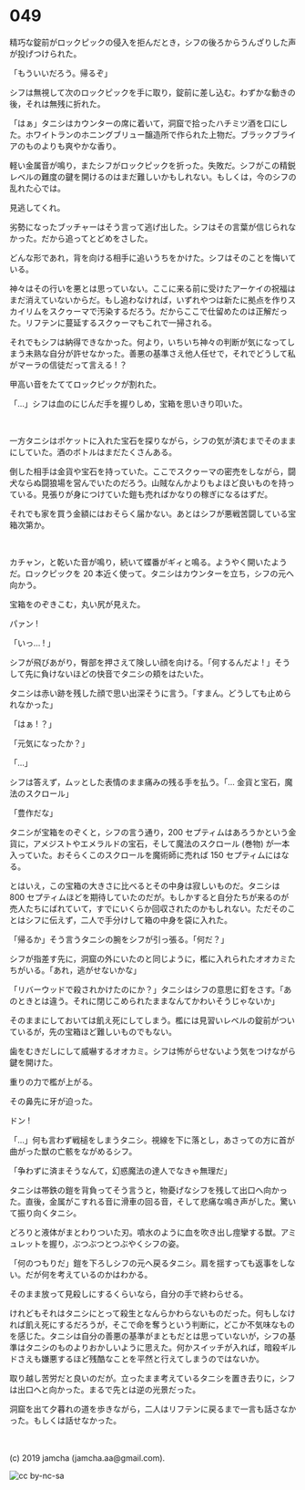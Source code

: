 

# 049

精巧な錠前がロックピックの侵入を拒んだとき，シフの後ろからうんざりした声が投げつけられた。

「もういいだろう。帰るぞ」

シフは無視して次のロックピックを手に取り，錠前に差し込む。わずかな動きの後，それは無残に折れた。

「はぁ」タニシはカウンターの席に着いて，洞窟で拾ったハチミツ酒を口にした。ホワイトランのホニングブリュー醸造所で作られた上物だ。ブラックブライアのものよりも爽やかな香り。

軽い金属音が鳴り，またシフがロックピックを折った。失敗だ。シフがこの精鋭レベルの難度の鍵を開けるのはまだ難しいかもしれない。もしくは，今のシフの乱れた心では。

見逃してくれ。

劣勢になったブッチャーはそう言って逃げ出した。シフはその言葉が信じられなかった。だから追ってとどめをさした。

どんな形であれ，背を向ける相手に追いうちをかけた。シフはそのことを悔いている。

神々はその行いを悪とは思っていない。ここに来る前に受けたアーケイの祝福はまだ消えていないからだ。もし追わなければ，いずれやつは新たに拠点を作りスカイリムをスクゥーマで汚染するだろう。だからここで仕留めたのは正解だった。リフテンに蔓延するスクゥーマもこれで一掃される。

それでもシフは納得できなかった。何より，いちいち神々の判断が気になってしまう未熟な自分が許せなかった。善悪の基準さえ他人任せで，それでどうして私がマーラの信徒だって言える ! ？

甲高い音をたててロックピックが割れた。

「…」シフは血のにじんだ手を握りしめ，宝箱を思いきり叩いた。

<br>

一方タニシはポケットに入れた宝石を探りながら，シフの気が済むまでそのままにしていた。酒のボトルはまだたくさんある。

倒した相手は金貨や宝石を持っていた。ここでスクゥーマの密売をしながら，闘犬ならぬ闘狼場を営んでいたのだろう。山賊なんかよりもよほど良いものを持っている。見張りが身につけていた鎧も売ればかなりの稼ぎになるはずだ。

それでも家を買う金額にはおそらく届かない。あとはシフが悪戦苦闘している宝箱次第か。

<br>

カチャン，と乾いた音が鳴り，続いて蝶番がギィと鳴る。ようやく開いたようだ。ロックピックを 20 本近く使って。タニシはカウンターを立ち，シフの元へ向かう。

宝箱をのぞきこむ，丸い尻が見えた。

パァン !

「いっ… ! 」

シフが飛びあがり，臀部を押さえて険しい顔を向ける。「何するんだよ ! 」そうして先に負けないほどの快音でタニシの頬をはたいた。

タニシは赤い跡を残した顔で思い出深そうに言う。「すまん。どうしても止められなかった」

「はぁ ! ？」

「元気になったか？」

「…」

シフは答えず，ムッとした表情のまま痛みの残る手を払う。「… 金貨と宝石，魔法のスクロール」

「豊作だな」

タニシが宝箱をのぞくと，シフの言う通り，200 セプティムはあろうかという金貨に，アメジストやエメラルドの宝石，そして魔法のスクロール (巻物) が一本入っていた。おそらくこのスクロールを魔術師に売れば 150 セプティムにはなる。

とはいえ，この宝箱の大きさに比べるとその中身は寂しいものだ。タニシは 800 セプティムほどを期待していたのだが。もしかすると自分たちが来るのが売人たちにばれていて，すでにいくらか回収されたのかもしれない。ただそのことはシフに伝えず，二人で手分けして箱の中身を袋に入れた。

「帰るか」そう言うタニシの腕をシフが引っ張る。「何だ？」

シフが指差す先に，洞窟の外にいたのと同じように，檻に入れられたオオカミたちがいる。「あれ，逃がせないかな」

「リバーウッドで殺されかけたのにか？」タニシはシフの意思に釘をさす。「あのときとは違う。それに閉じこめられたままなんてかわいそうじゃないか」

そのままにしておいては飢え死にしてしまう。檻には見習いレベルの錠前がついているが，先の宝箱ほど難しいものでもない。

歯をむきだしにして威嚇するオオカミ。シフは怖がらせないよう気をつけながら鍵を開けた。

重りの力で檻が上がる。

その鼻先に牙が迫った。

ドン !

「…」何も言わず戦槌をしまうタニシ。視線を下に落とし，あさっての方に首が曲がった獣の亡骸をながめるシフ。

「争わずに済まそうなんて，幻惑魔法の達人でなきゃ無理だ」

タニシは帯鉄の鎧を背負ってそう言うと，物憂げなシフを残して出口へ向かった。直後，金属がこすれる音に滑車の回る音，そして悲痛な鳴き声がした。驚いて振り向くタニシ。

どろりと液体がまとわりついた刃。噴水のように血を吹き出し痙攣する獣。アミュレットを握り，ぶつぶつとつぶやくシフの姿。

「何のつもりだ」鎧を下ろしシフの元へ戻るタニシ。肩を揺すっても返事をしない。だが何を考えているのかはわかる。

そのまま放って見殺しにするくらいなら，自分の手で終わらせる。

けれどもそれはタニシにとって殺生となんらかわらないものだった。何もしなければ飢え死にするだろうが，そこで命を奪うという判断に，どこか不気味なものを感じた。タニシは自分の善悪の基準がまともだとは思っていないが，シフの基準はタニシのものよりおかしいように思えた。何かスイッチが入れば，暗殺ギルドさえも嫌悪するほど残酷なことを平然と行えてしまうのではないか。

取り越し苦労だと良いのだが。立ったまま考えているタニシを置き去りに，シフは出口へと向かった。まるで先とは逆の光景だった。

洞窟を出て夕暮れの道を歩きながら，二人はリフテンに戻るまで一言も話さなかった。もしくは話せなかった。

<br>
<br>
(c) 2019 jamcha (jamcha.aa@gmail.com).

![cc by-nc-sa](https://i.creativecommons.org/l/by-nc-sa/4.0/88x31.png)

